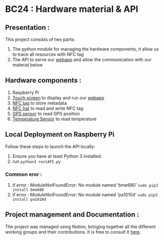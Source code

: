 # BC24 : Hardware material & API

## Presentation :
This project consists of two parts:
1. The python module for managing the hardware components, it allow us to trace all resources with NFC tag
2. The API to serve our [webapp](https://github.com/bc24-miage-dev/BC24-WEBAPP) and allow the communication with our material below

## Hardware components :
1. Raspberry Pi
2. [Touch screen](https://www.raspberrypi.com/products/raspberry-pi-touch-display/) to display and run our [webapp](https://github.com/bc24-miage-dev/BC24-WEBAPP)
2. [NFC tag](https://en.wikipedia.org/wiki/MIFARE) to store metadata
3. [NFC hat](https://www.waveshare.com/wiki/PN532_NFC_HAT) to read and write NFC tag
4. [GPS sensor](https://www.waveshare.com/wiki/L76K_GPS_Module) to read GPS position 
5. [Temperature Sensor](https://www.gotronic.fr/art-capteur-de-t-et-d-humidite-dht11-st052-26117.htm) to read temperature

## Local Deployment on Raspberry Pi
Follow these steps to launch the API locally:
1. Ensure you have at least Python 3 installed.
2. run `python3 restAPI.py`

### Common eror :
1. if error : ModuleNotFoundError: No module named 'bme680’ 
  `sudo pip3 install bme680`
2. if error : ModuleNotFoundError: No module named 'pa1010d’ 
  `sudo pip3 install pa1010d`

## Project management and Documentation :
The project was managed using Notion, bringing together all the different working groups and their contributions. It is free to consult it [here](https://www.notion.so/NFC-Trace-72dcf67da73045f8bcafedac6dd7224e).

